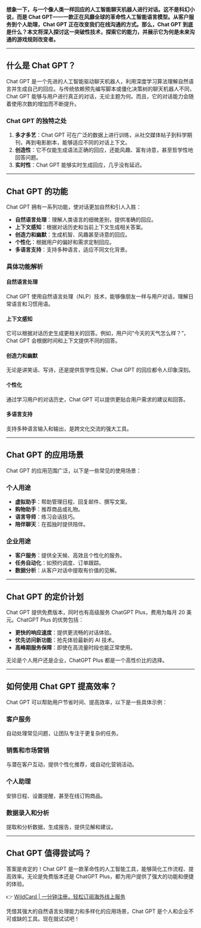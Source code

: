 **想象一下，与一个像人类一样回应的人工智能聊天机器人进行对话。这不是科幻小说，而是 Chat GPT——一款正在风靡全球的革命性人工智能语言模型。从客户服务到个人助理，Chat GPT 正在改变我们在线沟通的方式。那么，Chat GPT 到底是什么？本文将深入探讨这一突破性技术，探索它的能力，并展示它为何是未来沟通的游戏规则改变者。**

---

## 什么是 Chat GPT？

Chat GPT 是一个先进的人工智能驱动聊天机器人，利用深度学习算法理解自然语言并生成自己的回应。与传统依赖预先编写脚本或僵化决策树的聊天机器人不同，Chat GPT 能够与用户进行真正的对话，无论主题为何。而且，它的对话能力会随着使用次数的增加而不断提升。

### Chat GPT 的独特之处

1. **多才多艺**：Chat GPT 可在广泛的数据上进行训练，从社交媒体帖子到科学期刊，再到电影剧本，能够适应不同的对话上下文。
2. **创造性**：它不仅能生成语法正确的回应，还能风趣、富有诗意，甚至哲学性地回答问题。
3. **实时性**：Chat GPT 能够实时生成回应，几乎没有延迟。

---

## Chat GPT 的功能

Chat GPT 拥有一系列功能，使对话更加自然和引人入胜：

- **自然语言处理**：理解人类语言的细微差别，提供准确的回应。
- **上下文感知**：根据对话历史和当前上下文生成相关答案。
- **创造力和幽默**：生成机智、风趣甚至诗意的回应。
- **个性化**：根据用户的偏好和需求定制回应。
- **多语言支持**：支持多种语言，适应不同文化背景。

### 具体功能解析

#### 自然语言处理
Chat GPT 使用自然语言处理（NLP）技术，能够像朋友一样与用户对话，理解日常语言和习惯用语。

#### 上下文感知
它可以根据对话历史生成更相关的回答。例如，用户问“今天的天气怎么样？”，Chat GPT 会根据时间和上下文提供不同的回答。

#### 创造力和幽默
无论是讲笑话、写诗，还是提供哲学性见解，Chat GPT 的回应都令人印象深刻。

#### 个性化
通过学习用户的对话历史，Chat GPT 可以提供更贴合用户需求的建议和回答。

#### 多语言支持
支持多种语言输入和输出，是跨文化交流的强大工具。

---

## Chat GPT 的应用场景

Chat GPT 的应用范围广泛，以下是一些常见的使用场景：

### 个人用途
- **虚拟助手**：帮助管理日程、回复邮件、撰写文案。
- **购物助手**：推荐商品或礼物。
- **语言导师**：练习会话技巧。
- **陪伴聊天**：在孤独时提供陪伴。

### 企业用途
- **客户服务**：提供全天候、高效且个性化的服务。
- **任务自动化**：如预约调度、订单跟踪。
- **数据分析**：从客户对话中提取有价值的见解。

---

## Chat GPT 的定价计划

Chat GPT 提供免费版本，同时也有高级服务 ChatGPT Plus，费用为每月 20 美元。ChatGPT Plus 的优势包括：

- **更快的响应速度**：提供更流畅的对话体验。
- **优先访问新功能**：抢先体验最新的 AI 技术。
- **高峰期服务保障**：即使在高流量时段也能正常使用。

无论是个人用户还是企业，ChatGPT Plus 都是一个高性价比的选择。

---

## 如何使用 Chat GPT 提高效率？

Chat GPT 可以帮助用户节省时间、提高效率，以下是一些具体示例：

### 客户服务
自动处理常见问题，让团队专注于更复杂的任务。

### 销售和市场营销
与潜在客户互动，提供个性化推荐，或自动化营销活动。

### 个人助理
安排日程、设置提醒，甚至在线订购商品。

### 数据录入和分析
提取和分析数据，生成报告，提供见解和建议。

---

## Chat GPT 值得尝试吗？

答案是肯定的！Chat GPT 是一款革命性的人工智能工具，能够简化工作流程、提高效率。无论是免费版本还是 ChatGPT Plus，都为用户提供了强大的功能和便捷的体验。

👉 [WildCard | 一分钟注册，轻松订阅海外线上服务](https://bit.ly/bewildcard)

凭借其强大的自然语言处理能力和多样化的应用场景，Chat GPT 是个人和企业不可或缺的工具。现在就试试吧！